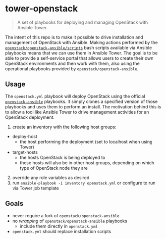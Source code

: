 # tower-openstack
> A set of playbooks for deploying and managing OpenStack with Ansible Tower.

The intent of this repo is to make it possible to drive installation and management of OpenStack with Ansible. Making actions performed by the [`openstack/openstack-ansible/scripts`](https://github.com/openstack/openstack-ansible/tree/master/scripts) bash scripts available via Ansible playbooks means that we can use them in Ansible Tower. The goal is to be able to provide a self-service portal that allows users to create their own OpenStack environments and then work with them, also using the operational playbooks provided by `openstack/openstack-ansible`.

## Usage
The `openstack.yml` playbook will deploy OpenStack using the official [`openstack-ansible`](https://github.com/openstack/openstack-ansible) playbooks. It simply clones a specified version of those playbooks and uses them to perform an install. The motivation behind this is to allow a tool like Ansible Tower to drive management activities for an OpenStack deployment.

1. create an inventory with the following host groups:
  - deploy-host
    - the host performing the deployment (set to localhost when using Tower)
  - target-hosts
    - the hosts OpenStack is being deployed to
    - these hosts will also be in other host groups, depending on which type of OpenStack node they are
2. override any role variables as desired
3. run `ansible-playbook -i inventory openstack.yml` or configure to run via Tower job template

## Goals
- never require a fork of `openstack/openstack-ansible`
- no *wrapping* of `openstack/openstack-ansible` playbooks
  - include them directly in `openstack.yml`
- `openstack.yml` should replace installation scripts
